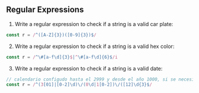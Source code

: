 ## Regular Expressions
1. Write a regular expression to check if a string is a valid car plate:
```javascript
const r = /^([A-Z]{3})([0-9]{3})$/
```


2. Write a regular expression to check if a string is a valid hex color:
```javascript
const r = /^\#[a-f\d]{3}$|^\#[a-f\d]{6}$/i
```

3. Write a regular expression to check if a string is a valid date:
```javascript
// calendario configudo hasta el 2999 y desde el año 1000, si se necesita más rango de año solo hay que modificar '[12]'
const r = /^(3[01]|[0-2]\d)\/(0\d|1[0-2])\/([12]\d{3}$/
```
